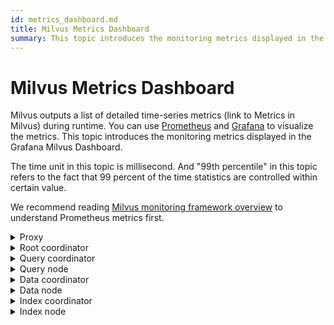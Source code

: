 ```yaml
---
id: metrics_dashboard.md
title: Milvus Metrics Dashboard
summary: This topic introduces the monitoring metrics displayed in the Milvus Dashboard.
---
```


# Milvus Metrics Dashboard

Milvus outputs a list of detailed time-series metrics (link to Metrics in Milvus) during runtime. You can use [Prometheus](https://prometheus.io/) and [Grafana](https://grafana.com/) to visualize the metrics. This topic introduces the monitoring metrics displayed in the Grafana Milvus Dashboard.


The time unit in this topic is millisecond. And "99th percentile" in this topic refers to the fact that 99 percent of the time statistics are controlled within certain value.

We recommend reading [Milvus monitoring framework overview](monitor_overview.md) to understand Prometheus metrics first.


<details><summary>Proxy</summary>

  | Panel    | Panel description  | PromQL (Prometheus query language)  | The Milvus metrics used  | Milvus metrics description  |
|---|---|---|---|---|
| Search Vector Count Rate  | The average number of vectors queried per minute by each proxy within the past two minutes.  | ```  sum(increase(milvus_proxy_search_vectors_count{app_kubernetes_io_instance=~"$instance", app_kubernetes_io_name="$app_name", namespace="$namespace"}[2m])/2) by (pod, node_id)  ```  | `milvus_proxy_search_vectors_count`    | The accumulated number of vectors queried.  |
| Insert Vector Count Rate  | The average number of vectors inserted per minute by each proxy within the past two minutes.  | ```  sum(increase(milvus_proxy_insert_vectors_count{app_kubernetes_io_instance=~"$instance", app_kubernetes_io_name="$app_name", namespace="$namespace"}[2m])/2) by (pod, node_id)  ```  | `milvus_proxy_insert_vectors_count`    | The accumulated number of vectors inserted.  |
| Search Latency  | The 99th percentile of the latency of receiving <a href="https://milvus.io/docs/v2.0.x/search.md">search</a> and <a href="https://milvus.io/docs/v2.0.x/query.md">query</a> requests by each proxy within the past two minutes.    | ```  histogram_quantile(0.99, sum by (le, query_type, pod, node_id) (rate(milvus_proxy_sq_latency_bucket{app_kubernetes_io_instance=~"$instance", app_kubernetes_io_name="$app_name", namespace="$namespace"}[2m])))  ```  | `milvus_proxy_sq_latency`  | The latency of search and query requests.  |
| Wait Search Result Latency  | The 99th percentile of the latency between sending search and query requests and receiving results by proxy within the past two minutes.  | ```  histogram_quantile(0.99, sum by (le, query_type, pod, node_id) (rate(milvus_proxy_sq_wait_result_latency_bucket{app_kubernetes_io_instance=~"$instance", app_kubernetes_io_name="$app_name", namespace="$namespace"}[2m])))  ```  | `milvus_proxy_sq_wait_result_latency`  | The latency between sending search and query requests and receiving results.  |
| Reduce Search Result Latency  | The 99th percentile of the latency of aggregating search and query results by proxy within the past two minutes.  | ```  histogram_quantile(0.99, sum by (le, query_type, pod, node_id) (rate(milvus_proxy_sq_reduce_result_latency_bucket{app_kubernetes_io_instance=~"$instance", app_kubernetes_io_name="$app_name", namespace="$namespace"}[2m])))  ```  | `milvus_proxy_sq_reduce_result_latency`  | The latency of aggregating search and query results returned by each query node.  |
| Decode Search Result Latency  | The 99th percentile of the latency of decoding search and query results by proxy within the past two minutes.  | ```  histogram_quantile(0.99, sum by (le, query_type, pod, node_id) (rate(milvus_proxy_sq_decode_result_latency_bucket{app_kubernetes_io_instance=~"$instance", app_kubernetes_io_name="$app_name", namespace="$namespace"}[2m])))  ```  | `milvus_proxy_sq_decode_result_latency`  | The latency of decoding each search and query result.  |
| Msg Stream Object Num  | The average, maximum, and minimum number of the msgstream objects created by each proxy on its corresponding physical topic within the past two minutes.  | ```  avg(milvus_proxy_msgstream_obj_num{app_kubernetes_io_instance=~"$instance", app_kubernetes_io_name="$app_name", namespace="$namespace"}) by (pod, node_id)  max(milvus_proxy_msgstream_obj_num{app_kubernetes_io_instance=~"$instance", app_kubernetes_io_name="$app_name", namespace="$namespace"}) by (pod, node_id)  min(milvus_proxy_msgstream_obj_num{app_kubernetes_io_instance=~"$instance", app_kubernetes_io_name="$app_name", namespace="$namespace"}) by (pod, node_id)  ```  | `milvus_proxy_msgstream_obj_num`  | The number of msgstream objects created on each physical topic.  |
| Mutation Req Latency  | The 99th percentile of the overall latency of receiving insertion or deletion requests by each proxy within the past two minutes.    | ```  histogram_quantile(0.99, sum by (le, msg_type, pod, node_id) (rate(milvus_proxy_mutation_latency_bucket{app_kubernetes_io_instance=~"$instance", app_kubernetes_io_name="$app_name", namespace="$namespace"}[2m])))  ```  | `milvus_proxy_mutation_latency`  | The latency of insertion or deletion requests.  |
| Mutation Send Latency  | The 99th percentile of the latency of sending insertion or deletion requests by each proxy within the past two minutes.  | ```  histogram_quantile(0.99, sum by (le, msg_type, pod, node_id) (rate(milvus_proxy_mutation_send_latency_bucket{app_kubernetes_io_instance=~"$instance", app_kubernetes_io_name="$app_name", namespace="$namespace"}[2m])))  ```  | `milvus_proxy_mutation_send_latency`    | The latency of sending insertion or deletion requests.  |
| Cache Hit Rate  | The average cache hit rate of operations including `GeCollectionID`, `GetCollectionInfo `, and `GetCollectionSchema` per minute within the past two minutes.  | ```  sum(increase(milvus_proxy_cache_hit_count{app_kubernetes_io_instance=~"$instance", app_kubernetes_io_name="$app_name", namespace="$namespace", cache_state="hit"}[2m])/2) by(cache_name, pod, node_id) / sum(increase(milvus_proxy_cache_hit_count{app_kubernetes_io_instance=~"$instance", app_kubernetes_io_name="$app_name", namespace="$namespace"}[2m])/2) by(cache_name, pod, node_id)  ```  | `milvus_proxy_cache_hit_count`  | The statistics of hit and failure rate of each cache reading operation.    |
| Cache Update Latency  | The 99th percentile of cache update latency by proxy within the past two minutes.  | ```  histogram_quantile(0.99, sum by (le, pod, node_id) (rate(milvus_proxy_cache_update_latency_bucket{app_kubernetes_io_instance=~"$instance", app_kubernetes_io_name="$app_name", namespace="$namespace"}[2m])))  ```  | `milvus_proxy_cache_update_latency`  | The latency of updating cache each time.  |
| Sync Time  | The average, maximum, and minimum number of epoch time synced by each proxy in its corresponding physical channel.    | ```  avg(milvus_proxy_sync_epoch_time{app_kubernetes_io_instance=~"$instance", app_kubernetes_io_name="$app_name", namespace="$namespace"}) by (pod, node_id)  max(milvus_proxy_sync_epoch_time{app_kubernetes_io_instance=~"$instance", app_kubernetes_io_name="$app_name", namespace="$namespace"}) by (pod, node_id)  min(milvus_proxy_sync_epoch_time{app_kubernetes_io_instance=~"$instance", app_kubernetes_io_name="$app_name", namespace="$namespace"}) by (pod, node_id)  ```  | `milvus_proxy_sync_epoch_time `  | Each physical channel's epoch time (Unix time, the milliseconds passed ever since January 1, 1970).    <br/>    There is a default `ChannelName` apart from the physical channels.   |
| Apply PK Latency  | The 99th percentile of primary key application latency by each proxy within the past two minutes.    | ```  histogram_quantile(0.99, sum by (le, pod, node_id) (rate(milvus_proxy_apply_pk_latency_bucket{app_kubernetes_io_instance=~"$instance", app_kubernetes_io_name="$app_name", namespace="$namespace"}[2m])))  ```  | `milvus_proxy_apply_pk_latency`  | The latency of applying primary key.    |
| Apply Timestamp Latency  | The 99th percentile of timestamp application latency by each proxy within the past two minutes.    | ```  histogram_quantile(0.99, sum by (le, pod, node_id) (rate(milvus_proxy_apply_timestamp_latency_bucket{app_kubernetes_io_instance=~"$instance", app_kubernetes_io_name="$app_name", namespace="$namespace"}[2m])))  ```  | `milvus_proxy_apply_timestamp_latency`  | The latency of applying timestamp.    |
| DQL Request Rate  | The status and number of DQL requests received per minute by each proxy within the past two minutes.    <br/>    DQL requests include `DescribeCollection`, `DescribeIndex`, `GetCollectionStatistics`, `HasCollection`, `Search`, `Query`, `ShowPartitions`, etc. This panel specifically shows the total number and the number of successful DQL requests.   | ```  sum(increase(milvus_proxy_dql_req_count{app_kubernetes_io_instance=~"$instance", app_kubernetes_io_name="$app_name", namespace="$namespace"}[2m])/2) by(function_name, status, pod, node_id)  ```    | `milvus_proxy_dql_req_count`  | The number of all types of DQL requests.    |
| DML Request Rate  | The status and number of DML requests received per minute by each proxy within the past two minutes.    <br/>    DML requests include `Insert`, `Delete`, `LoadCollection`, `HasCollection`, `ReleaseCollection`, etc. This panel specifically shows the total number and the number of successful DML requests.   | ```  sum(increase(milvus_proxy_dml_req_count{app_kubernetes_io_instance=~"$instance", app_kubernetes_io_name="$app_name", namespace="$namespace"}[2m])/2) by(function_name, status, pod, node_id)  ```  | `milvus_proxy_dml_req_count`  | The number of all types of DML requests.    |
| DDL Request Rate  | The status and number of DDL requests received per minute by each proxy within the past two minutes.    <br/>    DML requests include `CreateCollection`, `DropCollection`, `ShowCollection`, `CreatePartition`, `Flush`, etc. This panel specifically shows the total number and the number of successful DDL requests.   | ```  sum(increase(milvus_proxy_ddl_req_count{app_kubernetes_io_instance=~"$instance", app_kubernetes_io_name="$app_name", namespace="$namespace"}[2m])/2) by(function_name, status, pod, node_id)  ```  | `milvus_proxy_ddl_req_count`  | The number of all types of DDL requests.    |
| DQL Request Latency  | The 99th percentile of the latency of successfully receiving DQL requests by each proxy in the past two minutes.   | ```  histogram_quantile(0.99, sum by (le, function_name, pod, node_id) (rate(milvus_proxy_dql_req_latency_bucket{app_kubernetes_io_instance=~"$instance", app_kubernetes_io_name="$app_name", namespace="$namespace"}[2m])))  ```  | `milvus_proxy_dql_req_latency`  | The latency of successful DQL requests.    |
| DML Request Latency  | The 99th percentile of the latency of successfully receiving DML requests by each proxy in the past two minutes.   | ```  histogram_quantile(0.99, sum by (le, function_name, pod, node_id) (rate(milvus_proxy_dml_req_latency_bucket{app_kubernetes_io_instance=~"$instance", app_kubernetes_io_name="$app_name", namespace="$namespace"}[2m])))  ```  | `milvus_proxy_dml_req_latency`  | The latency of successful DQL requests excluding `Insert` and `Delete` requests.     <br/>    For metrics of `Insert` and `Delete` requests, refer to `milvus_proxy_mutation_latency`.      |
| DDL Request Latency  | The 99th percentile of the latency of successfully receiving DDL requests by each proxy in the past two minutes.   | ```  histogram_quantile(0.99, sum by (le, function_name, pod, node_id) (rate(milvus_proxy_ddl_req_latency_bucket{app_kubernetes_io_instance=~"$instance", app_kubernetes_io_name="$app_name", namespace="$namespace"}[2m])))  ```  | `milvus_proxy_ddl_req_latency`  | The latency of successful DDL requests.    |
| Insert/Delete Request Byte Rate  | The number of bytes of insert and delete requests received per minute by proxy within the past two minutes.  | ``` sum(increase(milvus_proxy_receive_bytes_count{app_kubernetes_io_instance=~"$instance", app_kubernetes_io_name="$app_name", namespace="$namespace"}[2m])/2) by(pod, node_id) ```  | `milvus_proxy_receive_bytes_count` <br>  | The count of insert and delete requests.  |
| Send Byte Rate  | The number of bytes per minute sent back to the client while each proxy is responding to search and query requests within the past two minutes.  | ```sum(increase(milvus_proxy_send_bytes_count{app_kubernetes_io_instance=~"$instance", app_kubernetes_io_name="$app_name", namespace="$namespace"}[2m])/2) by(pod, node_id) ```  | `milvus_proxy_send_bytes_count`  | The number of bytes sent back to the client while each proxy  is responding to search and query requests.  |
</details>


<details><summary>Root coordinator</summary>
  
  
| Panel  | Panel description  | PromQL (Prometheus query language)  | The Milvus metrics used  | Milvus metrics description  |
|---|---|---|---|---|
| Proxy Node Num  | The number of proxies created.  | ```  sum(milvus_rootcoord_proxy_num{app_kubernetes_io_instance=~"$instance", app_kubernetes_io_name="$app_name", namespace="$namespace"}) by (app_kubernetes_io_instance)  ```  | `milvus_rootcoord_proxy_num`  | The number of proxies.     |
| Sync Time  | The average, maximum, and minimum number of epoch time synced by each root coord in each physical channel (PChannel).    | ```  avg(milvus_rootcoord_sync_epoch_time{app_kubernetes_io_instance=~"$instance", app_kubernetes_io_name="$app_name", namespace="$namespace"}) by (app_kubernetes_io_instance)  max(milvus_rootcoord_sync_epoch_time{app_kubernetes_io_instance=~"$instance", app_kubernetes_io_name="$app_name", namespace="$namespace"}) by (app_kubernetes_io_instance)  min(milvus_rootcoord_sync_epoch_time{app_kubernetes_io_instance=~"$instance", app_kubernetes_io_name="$app_name", namespace="$namespace"}) by (app_kubernetes_io_instance)  ```  | `milvus_rootcoord_sync_epoch_time`  | Each physical channel's epoch time (Unix time, the milliseconds passed ever since January 1, 1970).    |
| DDL Request Rate  | The status and number of DDL requests per minute within the past two minutes.  | ```  sum(increase(milvus_rootcoord_ddl_req_count{app_kubernetes_io_instance=~"$instance", app_kubernetes_io_name="$app_name", namespace="$namespace"}[2m])/2) by (status, function_name)  ```  | `milvus_rootcoord_ddl_req_count`  | The total number of DDL requests including `CreateCollection`,  `DescribeCollection`, `DescribeSegments`, `HasCollection`, `ShowCollections`, `ShowPartitions`, and `ShowSegments`.  |
| DDL Request Latency  | The 99th percentile of DDL request latency within the past two minutes.  | ```  histogram_quantile(0.99, sum by (le, function_name) (rate(milvus_rootcoord_ddl_req_latency_bucket{app_kubernetes_io_instance=~"$instance", app_kubernetes_io_name="$app_name", namespace="$namespace"}[2m])))  ```  | `milvus_rootcoord_ddl_req_latency`  | The latency of all types of DDL requests.  |
| Sync Timetick Latency  | The 99th percentile of the time used by root coord to sync all timestamp to PChannel within the past two minutes.    | ```  histogram_quantile(0.99, sum by (le) (rate(milvus_rootcoord_sync_timetick_latency_bucket{app_kubernetes_io_instance=~"$instance", app_kubernetes_io_name="$app_name", namespace="$namespace"}[2m])))  ```  | `milvus_rootcoord_sync_timetick_latency`  | the time used by root coord to sync all timestamp to pchannel.  |
| ID Alloc Rate  | The number of IDs assigned by root coord per minute within the past two minutes.  | ```  sum(increase(milvus_rootcoord_id_alloc_count{app_kubernetes_io_instance=~"$instance", app_kubernetes_io_name="$app_name", namespace="$namespace"}[2m])/2)  ```  | `milvus_rootcoord_id_alloc_count`  | The accumulated number of IDs assigned by root coord.  |
| Timestamp  | The latest timestamp of root coord.    | ```  milvus_rootcoord_timestamp{app_kubernetes_io_instance=~"$instance", app_kubernetes_io_name="$app_name", namespace="$namespace"}  ```  | `milvus_rootcoord_timestamp`  | The latest timestamp of root coord.    |
| Timestamp Saved    | The pre-assigned timestamps that root coord saves in meta storage.  | ```  milvus_rootcoord_timestamp_saved{app_kubernetes_io_instance=~"$instance", app_kubernetes_io_name="$app_name", namespace="$namespace"}  ```  | `milvus_rootcoord_timestamp_saved`  | The pre-assigned timestamps that root coord saves in meta storage.     <br/>    The timestamps are assigned 3 seconds earlier. And the timestamp is updated and saved in meta storage every 50 millisecond.     |
| Collection Num  | The total number of collections.    | ```  sum(milvus_rootcoord_collection_num{app_kubernetes_io_instance=~"$instance", app_kubernetes_io_name="$app_name", namespace="$namespace"}) by (app_kubernetes_io_instance)  ```  | `milvus_rootcoord_collection_num`  | The total number of collections existing in Milvus currently.     |
| Partition Num  | The total number of partitions.    | ```  sum(milvus_rootcoord_partition_num{app_kubernetes_io_instance=~"$instance", app_kubernetes_io_name="$app_name", namespace="$namespace"}) by (app_kubernetes_io_instance)  ```  | `milvus_rootcoord_partition_num`  | The total number of partitions existing in Milvus currently.     |
| DML Channel Num  | The total number of DML channels.    | ```  sum(milvus_rootcoord_dml_channel_num{app_kubernetes_io_instance=~"$instance", app_kubernetes_io_name="$app_name", namespace="$namespace"}) by (app_kubernetes_io_instance)  ```  | `milvus_rootcoord_dml_channel_num`  | The total number of DML channels existing in Milvus currently.     |
| Msgstream Num  | The total number of msgstreams.    | ```  sum(milvus_rootcoord_msgstream_obj_num{app_kubernetes_io_instance=~"$instance", app_kubernetes_io_name="$app_name", namespace="$namespace"}) by (app_kubernetes_io_instance)  ```  | `milvus_rootcoord_msgstream_obj_num`  | The total number of msgstreams in Milvus currently.     |
| Credential Num  | The total number of credentials.    | ```  sum(milvus_rootcoord_credential_num{app_kubernetes_io_instance=~"$instance", app_kubernetes_io_name="$app_name", namespace="$namespace"}) by (app_kubernetes_io_instance)  ```  | `milvus_rootcoord_credential_num`  | The total number of credentials in Milvus currently.     |
  
</details>

<details><summary>Query coordinator</summary>
  
  | Panel  | Panel description  | PromQL (Prometheus query language)  | The Milvus metrics used  | Milvus metrics description  |
|---|---|---|---|---|
| Collection Loaded Num  | The number of collections that are currently loaded into memory.    | ```  sum(milvus_querycoord_collection_num{app_kubernetes_io_instance=~"$instance", app_kubernetes_io_name="$app_name", namespace="$namespace"}) by (app_kubernetes_io_instance)  ```  | `milvus_querycoord_collection_num`  |  The number of collections that are currently loaded by Milvus.    |
| Entity Loaded Num  | The number of entities that are currently loaded into memory.    | ```  sum(milvus_querycoord_entity_num{app_kubernetes_io_instance=~"$instance", app_kubernetes_io_name="$app_name", namespace="$namespace"}) by (app_kubernetes_io_instance)  ```  | `milvus_querycoord_entitiy_num`  |  The number of entities that are currently loaded by Milvus.    |
| Load Request Rate  | The number of load requests per minute within the past two minutes.    | ```  sum(increase(milvus_querycoord_load_req_count{app_kubernetes_io_instance=~"$instance", app_kubernetes_io_name="$app_name", namespace="$namespace"}[2m])/2) by (status)  ```  | `milvus_querycoord_load_req_count`  | The accumulated number of load requests.    |
| Release Request Rate  | The number of release requests per minute within the past two minutes.    | ```  sum(increase(milvus_querycoord_release_req_count{app_kubernetes_io_instance=~"$instance", app_kubernetes_io_name="$app_name", namespace="$namespace"}[2m])/2) by (status)  ```  | `milvus_querycoord_release_req_count`  | The accumulated number of release requests.    |
| Load Request Latency  | The 99th percentile of load request latency within the past two minutes.    | ```  histogram_quantile(0.99, sum by (le) (rate(milvus_querycoord_load_latency_bucket{app_kubernetes_io_instance=~"$instance", app_kubernetes_io_name="$app_name", namespace="$namespace"}[2m])))  ```  | `milvus_querycoord_load_latency`  | The time used to complete a load request.    |
| Release Request Latency  | The 99th percentile of release request latency within the past two minutes.    | ```  histogram_quantile(0.99, sum by (le) (rate(milvus_querycoord_release_latency_bucket{app_kubernetes_io_instance=~"$instance", app_kubernetes_io_name="$app_name", namespace="$namespace"}[2m])))  ```  | `milvus_querycoord_release_latency`  | The time used to complete a release request.    |
| Sub-Load Task  | The number of sub load tasks.    | ```  sum(milvus_querycoord_child_task_num{app_kubernetes_io_instance=~"$instance", app_kubernetes_io_name="$app_name", namespace="$namespace"}) by (app_kubernetes_io_instance)  ```  | `milvus_querycoord_child_task_num`  | The number of sub load tasks.    <br/>    A query coord splits a load request into multiple sub load tasks.   |
| Parent Load Task  | The number of parent load tasks.    | ```  sum(milvus_querycoord_parent_task_num{app_kubernetes_io_instance=~"$instance", app_kubernetes_io_name="$app_name", namespace="$namespace"}) by (app_kubernetes_io_instance)  ```  | `milvus_querycoord_parent_task_num`  | The number of sub load tasks.    <br/>    Each load request corresponds to a parent task in the task queue.  |
| Sub-Load Task Latency  | The 99th percentile of the latency of a sub load task within the past two minutes.  | ```  histogram_quantile(0.99, sum by (le) (rate(milvus_querycoord_child_task_latency_bucket{app_kubernetes_io_instance=~"$instance", app_kubernetes_io_name="$app_name", namespace="$namespace"}[2m])))  ```  | `milvus_querycoord_child_task_latency`  | The latency to complete a sub load task.  |
| Query Node Num  | The number of query nodes managed by query coord.  | ```  sum(milvus_querycoord_querynode_num{app_kubernetes_io_instance=~"$instance", app_kubernetes_io_name="$app_name", namespace="$namespace"}) by (app_kubernetes_io_instance)  ```  | `milvus_querycoord_querynode_num`  | The number of query nodes managed by query coord.  |
  
</details>


<details><summary>Query node</summary>
  
  | Panel  | Panel description  | PromQL (Prometheus query language)  | The Milvus metrics used  | Milvus metrics description  |
|---|---|---|---|---|
| Collection Loaded Num  | The number of collections loaded into memory by each query node.    | ```  sum(milvus_querynode_collection_num{app_kubernetes_io_instance=~"$instance", app_kubernetes_io_name="$app_name", namespace="$namespace"}) by (pod, node_id)  ```  | `milvus_querynode_collection_num`  | The number of collection loaded by each query node.    |
| Partition Loaded Num  | The number of partitions loaded into memory by each query node.    | ```  sum(milvus_querynode_partition_num{app_kubernetes_io_instance=~"$instance", app_kubernetes_io_name="$app_name", namespace="$namespace"}) by (pod, node_id)  ```  | `milvus_querynode_partition_num`  | The number of partitions loaded by each query node.    |
| Segment Loaded Num  | The number of segments loaded into memory by each query node.    | ```  sum(milvus_querynode_segment_num{app_kubernetes_io_instance=~"$instance", app_kubernetes_io_name="$app_name", namespace="$namespace"}) by (pod, node_id)  ```  | `milvus_querynode_segment_num`  | The number of segments loaded by each query node.    |
| Queryable Entity Num <br>  | The number of queryable and searchable entities on each query node.  | ``` <br>sum(milvus_querynode_entity_num{app_kubernetes_io_instance=~"$instance", app_kubernetes_io_name="$app_name", namespace="$namespace"}) by (pod, node_id) <br>```  | `milvus_querynode_entity_num`  | The number of queryable and searchable entities on each query node.  |
| DML Virtual Channel  | The number of DML virtual channels watched by each query node.  | ```  sum(milvus_querynode_dml_vchannel_num{app_kubernetes_io_instance=~"$instance", app_kubernetes_io_name="$app_name", namespace="$namespace"}) by (pod, node_id)  ```  | `milvus_querynode_dml_vchannel_num`  | The number of DML virtual channels watched by each query node.  |
| Delta Virtual Channel  | The number of delta channels watched by each query node.  | ```  sum(milvus_querynode_delta_vchannel_num{app_kubernetes_io_instance=~"$instance", app_kubernetes_io_name="$app_name", namespace="$namespace"}) by (pod, node_id)  ```  | `milvus_querynode_delta_vchannel_num`  | The number of delta channels watched by each query node.  |
| Consumer Num  | The number of consumers in each query node.   | ```  sum(milvus_querynode_consumer_num{app_kubernetes_io_instance=~"$instance", app_kubernetes_io_name="$app_name", namespace="$namespace"}) by (pod, node_id)  ```  | `milvus_querynode_consumer_num`  | The number of consumers in each query node.   |
| Search Request Rate  | The total number of search and query requests received per minute by each query node and the number of successful search and query requests within the past two minutes.  | ```  sum(increase(milvus_querynode_sq_req_count{app_kubernetes_io_instance=~"$instance", app_kubernetes_io_name="$app_name", namespace="$namespace"}[2m])/2) by (query_type, status, pod, node_id)  ```  | `milvus_querynode_sq_req_count`  | The accumulated number of search and query requests.  |
| Search Request Latency  | The 99th percentile of the time used in search and query requests by each query node within the past two minutes. <br/>    This panel displays the latency of search and query requests whose status are "success" or "total".  | ```  histogram_quantile(0.99, sum by (le, pod, node_id) (rate(milvus_querynode_sq_req_latency_bucket{app_kubernetes_io_instance=~"$instance", app_kubernetes_io_name="$app_name", namespace="$namespace"}[2m])))  ```    | `milvus_querynode_sq_req_latency`  | The search request latency of query node.    |
| Search in Queue Latency    | The 99th percentile of the latency of search and query requests in queue within the past two minutes.  | ```  histogram_quantile(0.99, sum by (le, pod, node_id, query_type) (rate(milvus_querynode_sq_queue_latency_bucket{app_kubernetes_io_instance=~"$instance", app_kubernetes_io_name="$app_name", namespace="$namespace"}[2m])))  ```  | `milvus_querynode_sq_queue_latency`    | The latency of the search and query requests received by query node.    |
| Search Segment Latency  | The 99th percentile of the time each query node takes to search and query a segment within the past two minutes.    <br/>    The status of a segment can be sealed or growing.  | ```  histogram_quantile(0.99, sum by (le, query_type, segment_state, pod, node_id) (rate(milvus_querynode_sq_segment_latency_bucket{app_kubernetes_io_instance=~"$instance", app_kubernetes_io_name="$app_name", namespace="$namespace"}[2m])))  ```  | `milvus_querynode_sq_segment_latency`  | The time each query node takes to search and query each segment.  |
| Segcore Request Latency  | The 99th percentile of the time each query node takes to search and query in segcore within the past two minutes.  | ```  histogram_quantile(0.99, sum by (le, query_type, pod, node_id) (rate(milvus_querynode_sq_core_latency_bucket{app_kubernetes_io_instance=~"$instance", app_kubernetes_io_name="$app_name", namespace="$namespace"}[2m])))  ```  | `milvus_querynode_sq_core_latency`  | The time each query node takes to search and query in segcore.  |
| Search Reduce Latency  | The 99th percentile of the time used by each query node during the reduce stage of a search or query within the past two minutes.  | ```  histogram_quantile(0.99, sum by (le, pod, node_id, query_type) (rate(milvus_querynode_sq_reduce_latency_bucket{app_kubernetes_io_instance=~"$instance", app_kubernetes_io_name="$app_name", namespace="$namespace"}[2m])))  ```  | `milvus_querynode_sq_reduce_latency`  | The time each query spends during the stage of reduce.      |
| Load Segment Latency  | The 99th percentile of the time each query node takes to load a segment in the past two minutes.  | ```  histogram_quantile(0.99, sum by (le, pod, node_id) (rate(milvus_querynode_load_segment_latency_bucket{app_kubernetes_io_instance=~"$instance", app_kubernetes_io_name="$app_name", namespace="$namespace"}[2m])))  ```  | `milvus_querynode_load_segment_latency_bucket`  | The time each query node takes to load a segment.    |
| Flowgraph Num  | The number of flowgraphs in each query node.     | ```  sum(milvus_querynode_flowgraph_num{app_kubernetes_io_instance=~"$instance", app_kubernetes_io_name="$app_name", namespace="$namespace"}) by (pod, node_id)  ```  | `milvus_querynode_flowgraph_num`  | The number of flowgraphs in each query node.     |
| Unsolved Read Task Length  | The length of the queue of unsolved read requests in each query node.  | ```  sum(milvus_querynode_read_task_unsolved_len{app_kubernetes_io_instance=~"$instance", app_kubernetes_io_name="$app_name", namespace="$namespace"}) by (pod, node_id)  ```  | `milvus_querynode_read_task_unsolved_len`  | The length of the queue of unsolved read requests.  |
| Ready Read Task Length  | The length of the queue of read requests to be executed in each query node.  | ```  sum(milvus_querynode_read_task_ready_len{app_kubernetes_io_instance=~"$instance", app_kubernetes_io_name="$app_name", namespace="$namespace"}) by (pod, node_id)  ```  | `milvus_querynode_read_task_ready_len`  | The length of the queue of read requests to be executed.    |
| Parallel Read Task Num  | The number of concurrent read requests currently executed in each query node.  | ```  sum(milvus_querynode_read_task_concurrency{app_kubernetes_io_instance=~"$instance", app_kubernetes_io_name="$app_name", namespace="$namespace"}) by (pod, node_id)  ```  | `milvus_querynode_read_task_concurrency`    | The number of concurrent read requests currently executed.  |
| Estimate CPU Usage  | The CPU usage by each query node estimated by the scheduler.  | ```  sum(milvus_querynode_estimate_cpu_usage{app_kubernetes_io_instance=~"$instance", app_kubernetes_io_name="$app_name", namespace="$namespace"}) by (pod, node_id)  ```  | `milvus_querynode_estimate_cpu_usage`  | The CPU usage by each query node estimated by the scheduler.     <br/>    When the value is 100, this means a whole virtual CPU (vCPU) is used.  |
| Search Group Size  | The 99th percentile of the search group size (i.e. The total number of original search requests in the combined search requests executed by each query node) within the past two minutes.  | ```  histogram_quantile(0.99, sum by (le, pod, node_id) (rate(milvus_querynode_search_group_size_bucket{app_kubernetes_io_instance=~"$instance", app_kubernetes_io_name="$app_name", namespace="$namespace"}[2m])))  ```  | `milvus_querynode_load_segment_latency_bucket`  | The number of original search tasks among the combined search tasks from different buckets (i.e. The search group size).  |
| Search NQ  | The 99th percentile of the number of queries (NQ) done while each query node executes search requests within the past two minutes.  | ```  histogram_quantile(0.99, sum by (le, pod, node_id) (rate(milvus_querynode_search_nq_bucket{app_kubernetes_io_instance=~"$instance", app_kubernetes_io_name="$app_name", namespace="$namespace"}[2m])))  ```  | milvus_querynode_load_segment_latency_bucket  | The number of queries (NQ) of search requests.   |
| Search Group NQ    | The 99th percentile of NQ of search requests combined and executed by each query node within the past two minutes.  | ```  histogram_quantile(0.99, sum by (le, pod, node_id) (rate(milvus_querynode_search_group_nq_bucket{app_kubernetes_io_instance=~"$instance", app_kubernetes_io_name="$app_name", namespace="$namespace"}[2m])))  ```  | `milvus_querynode_load_segment_latency_bucket`  | The NQ of search requests combined from different buckets.  |
| Search Top_K  | The 99th percentile of the `Top_K` of search requests executed by each query node within the past two minutes.  | ```  histogram_quantile(0.99, sum by (le, pod, node_id) (rate(milvus_querynode_search_topk_bucket{app_kubernetes_io_instance=~"$instance", app_kubernetes_io_name="$app_name", namespace="$namespace"}[2m])))  ```  | `milvus_querynode_load_segment_latency_bucket`  | The `Top_K` of search requests.  |
| Search Group Top_K  | The 99th percentile of the `Top_K` of search requests combined and executed by each query node within the past two minutes.  | ```  histogram_quantile(0.99, sum by (le, pod, node_id) (rate(milvus_querynode_search_group_topk_bucket{app_kubernetes_io_instance=~"$instance", app_kubernetes_io_name="$app_name", namespace="$namespace"}[2m])))  ```  | `milvus_querynode_load_segment_latency_bucket`  | The `Top_K` of search requests combined from different buckets .  |
| Evicted Read Requests Rate  | The number of read requests evicted per minute by each query node within the past two minutes.  | ```  sum(increase(milvus_querynode_read_evicted_count{app_kubernetes_io_instance=~"$instance", app_kubernetes_io_name="$app_name", namespace="$namespace"}[2m])/2) by (pod, node_id)  ```  | `milvus_querynode_sq_req_count`  | The accumulated number of read requests evicted by query node due to traffic restriction.  |
  
</details>


<details><summary>Data coordinator</summary>
  
  | Panel  | Panel description  | PromQL (Prometheus query language)  | The Milvus metrics used  | Milvus metrics description  |
|---|---|---|---|---|
| Data Node Num  | The number of data nodes managed by data coord.  | ```  sum(milvus_datacoord_datanode_num{app_kubernetes_io_instance=~"$instance", app_kubernetes_io_name="$app_name", namespace="$namespace"}) by (app_kubernetes_io_instance)  ```  | `milvus_datacoord_datanode_num`  | The number of data nodes managed by data coord.  |
| Segment Num  | The number of all types of segments recorded in metadata by data coord.    | ```  sum(milvus_datacoord_segment_num{app_kubernetes_io_instance=~"$instance", app_kubernetes_io_name="$app_name", namespace="$namespace"}) by (segment_state)  ```  | `milvus_datacoord_segment_num`  | The number of all types of segments recorded in metadata by data coord.    <br/>    Types of segment include: dropped, flushed, flushing, growing, and sealed.    |
| Collection Num  | The number of collections recorded in metadata by data coord.    | ```  sum(milvus_datacoord_collection_num{app_kubernetes_io_instance=~"$instance", app_kubernetes_io_name="$app_name", namespace="$namespace"}) by (app_kubernetes_io_instance)  ```  | `milvus_datacoord_collection_num`  | The number of collections recorded in metadata by data coord.    |
| Stored Rows  | The accumulated number of rows of valid and flushed data in data coord.    | ```  sum(milvus_datacoord_stored_rows_num{app_kubernetes_io_instance=~"$instance", app_kubernetes_io_name="$app_name", namespace="$namespace"}) by (app_kubernetes_io_instance)  ```  | `milvus_datacoord_stored_rows_num`  | The accumulated number of rows of valid and flushed data in data coord.    |
| Stored Rows Rate  | The average number of rows flushed per minute within the past two minutes.   | ```  sum(increase(milvus_datacoord_stored_rows_count{app_kubernetes_io_instance=~"$instance", app_kubernetes_io_name="$app_name", namespace="$namespace"}[2m])/2) by (pod, node_id)  ```    | `milvus_datacoord_stored_rows_count`    | The accumulated number of rows flushed by data coord.    |
| Sync Time  | The average, maximum, and minimum number of epoch time synced by data coord in each physical channel.  | ```  avg(milvus_datacoord_sync_epoch_time{app_kubernetes_io_instance=~"$instance", app_kubernetes_io_name="$app_name", namespace="$namespace"}) by (app_kubernetes_io_instance)  max(milvus_datacoord_sync_epoch_time{app_kubernetes_io_instance=~"$instance", app_kubernetes_io_name="$app_name", namespace="$namespace"}) by (app_kubernetes_io_instance)  min(milvus_datacoord_sync_epoch_time{app_kubernetes_io_instance=~"$instance", app_kubernetes_io_name="$app_name", namespace="$namespace"}) by (app_kubernetes_io_instance)  ```  | `milvus_datacoord_sync_epoch_time`  | Each physical channel's epoch time (Unix time, the milliseconds passed ever since January 1, 1970).  |
  
</details>

<details><summary>Data node</summary>
  
  | Panel    | Panel description  | PromQL (Prometheus query language)  | The Milvus metrics used  | Milvus metrics description  |
|---|---|---|---|---|
| Flowgraph Num  | The number of flowgraph objects that correspond to each data node.  | ```  sum(milvus_datanode_flowgraph_num{app_kubernetes_io_instance=~"$instance", app_kubernetes_io_name="$app_name", namespace="$namespace"}) by (pod, node_id)  ```  | `milvus_datanode_flowgraph_num`  | The number of flowgraph objects.     <br/>    Each shard in a collection corresponds to a flowgraph object.  |
| Msg Rows Consum Rate  | The number of rows of streaming messages consumed per minute by each data node within the past two minutes.  | ```  sum(increase(milvus_datanode_msg_rows_count{app_kubernetes_io_instance=~"$instance", app_kubernetes_io_name="$app_name", namespace="$namespace"}[2m])/2) by (msg_type, pod, node_id)  ```  | `milvus_datanode_msg_rows_count`  | The number of rows of streaming messages consumed.     <br/>    Currently, streaming messages counted by data node only include insertion and deletion messages.   |
| Flush Data Size Rate  | The size of each flushed message recorded per minute by each data node within the past two minutes.  | ```  sum(increase(milvus_datanode_flushed_data_size{app_kubernetes_io_instance=~"$instance", app_kubernetes_io_name="$app_name", namespace="$namespace"}[2m])/2) by (msg_type, pod, node_id)  ```  | `milvus_datanode_flushed_data_size`  | The size of each flushed message.    <br/>    Currently, streaming messages counted by data node only include insertion and deletion messages.   |
| Consumer Num  | The number of consumers created on each data node.     | ```  sum(milvus_datanode_consumer_num{app_kubernetes_io_instance=~"$instance", app_kubernetes_io_name="$app_name", namespace="$namespace"}) by (pod, node_id)  ```  | `milvus_datanode_consumer_num`  | The number of consumers created on each data node.     <br/>    Each flowgraph corresponds to a consumer.  |
| Producer Num  | The number of producers created on each data node.     | ```  sum(milvus_datanode_producer_num{app_kubernetes_io_instance=~"$instance", app_kubernetes_io_name="$app_name", namespace="$namespace"}) by (pod, node_id)  ```  | `milvus_datanode_producer_num`  | The number of consumers created on each data node.     <br/>    Each shard in a collection corresponds to a delta channel producer and a timetick channel producer.  |
| Sync Time  | The average, maximum, and minimum number of epoch time synced by each data node in all physical topics.  | ```  avg(milvus_datanode_sync_epoch_time{app_kubernetes_io_instance=~"$instance", app_kubernetes_io_name="$app_name", namespace="$namespace"}) by (pod, node_id)  max(milvus_datanode_sync_epoch_time{app_kubernetes_io_instance=~"$instance", app_kubernetes_io_name="$app_name", namespace="$namespace"}) by (pod, node_id)  min(milvus_datanode_sync_epoch_time{app_kubernetes_io_instance=~"$instance", app_kubernetes_io_name="$app_name", namespace="$namespace"}) by (pod, node_id)  ```  | `milvus_datanode_sync_epoch_time`  | The epoch time (Unix time, the milliseconds passed ever since January 1, 1970.) of each physical topic on a data node.     |
| Unflushed Segment Num  | The number of unflushed segments created on each data node.  | ```  sum(milvus_datanode_unflushed_segment_num{app_kubernetes_io_instance=~"$instance", app_kubernetes_io_name="$app_name", namespace="$namespace"}) by (pod, node_id)  ```  | `milvus_datanode_unflushed_segment_num`  | The number of unflushed segments created on each data node.  |
| Encode Buffer Latency  | The 99th percentile of the time used to encode a buffer by each data node within the past two minutes.  | ```  histogram_quantile(0.99, sum by (le, pod, node_id) (rate(milvus_datanode_encode_buffer_latency_bucket{app_kubernetes_io_instance=~"$instance", app_kubernetes_io_name="$app_name", namespace="$namespace"}[2m])))  ```  | `milvus_datanode_encode_buffer_latency`  | The time each data node takes to encode a buffer.    |
| Save Data Latency  | The 99th percentile of the time used to write a buffer into the storage layer by each data node within the past two minutes.  | ```  histogram_quantile(0.99, sum by (le, pod, node_id) (rate(milvus_datanode_save_latency_bucket{app_kubernetes_io_instance=~"$instance", app_kubernetes_io_name="$app_name", namespace="$namespace"}[2m])))  ```  | `milvus_datanode_save_latency`  | The time each data node takes to write a buffer into the storage layer.    |
| Flush Operate Rate  | The number of times each data node flushes a buffer per minute within the past two minutes.  | ```  sum(increase(milvus_datanode_flush_buffer_op_count{app_kubernetes_io_instance=~"$instance", app_kubernetes_io_name="$app_name", namespace="$namespace"}[2m])/2) by (status, pod, node_id)  ```  | `milvus_datanode_flush_buffer_op_count`  | The accumulated number of times a data node flushes a buffer.  |
| Autoflush Operate Rate  | The number of times each data node auto-flushes a buffer per minute within the past two minutes.  | ```  sum(increase(milvus_datanode_autoflush_buffer_op_count{app_kubernetes_io_instance=~"$instance", app_kubernetes_io_name="$app_name", namespace="$namespace"}[2m])/2) by (status, pod, node_id)  ```  | `milvus_datanode_autoflush_buffer_op_count`  | The accumulated number of times a data node auto-flushes a buffer.  |
| Flush Request Rate    | The number of times each data node receives a buffer flush request per minute within the past two minute.  | ```  sum(increase(milvus_datanode_flush_req_count{app_kubernetes_io_instance=~"$instance", app_kubernetes_io_name="$app_name", namespace="$namespace"}[2m])/2) by (status, pod, node_id)  ```  | `milvus_datanode_flush_req_count`  | The accumulated number of times a data node receives a flush request from a data coord.  |
| Compaction Latency  | The 99 the percentile of the time each data node takes to execute a compaction task within the past two minutes.  | ```  histogram_quantile(0.99, sum by (le, pod, node_id) (rate(milvus_datanode_compaction_latency_bucket{app_kubernetes_io_instance=~"$instance", app_kubernetes_io_name="$app_name", namespace="$namespace"}[2m])))  ```  | `milvus_datanode_compaction_latency`  | The time each data node takes to execute a compaction task.  |
  
</details>

<details><summary>Index coordinator</summary>
  
  
| Panel  | Panel description  | PromQL (Prometheus query language)  | The Milvus metrics used  | Milvus metrics description  |
|---|---|---|---|---|
| Index Request Rate  | The average number of index building requests received per minute by index coord within the past two minutes.  | ```  sum(increase(milvus_indexcoord_indexreq_count{app_kubernetes_io_instance=~"$instance", app_kubernetes_io_name="$app_name", namespace="$namespace"}[2m])/2) by (status)  ```  | `milvus_indexcoord_indexreq_count`  | The number of index building requests received by index coord.  |
| Index Task Count  | The count of all indexing tasks recorded by index coord in index metadata.  | ```  sum(milvus_indexcoord_indextask_count{app_kubernetes_io_instance=~"$instance", app_kubernetes_io_name="$app_name", namespace="$namespace"}) by (index_task_status)  ```  | `milvus_indexcoord_indextask_count`  | The count of all indexing tasks recorded by index coord in index metadata.  |
| Index Node Num  | The number of index nodes managed by index coord.    | ```  sum(milvus_indexcoord_indexnode_num{app_kubernetes_io_instance=~"$instance", app_kubernetes_io_name="$app_name", namespace="$namespace"}) by (app_kubernetes_io_instance)  ```  | `milvus_indexcoord_indexnode_num`  | The number of index nodes managed by index coord.    |
  
</details>

<details><summary>Index node</summary>
  
  | Panel  | Panel description  | PromQL (Prometheus query language)  | The Milvus metrics used  | Milvus metrics description  |
|---|---|---|---|---|
| Index Task Rate  | The average number of index building tasks received by each index node within the past two minutes.  | ```  sum(increase(milvus_indexnode_index_task_count{app_kubernetes_io_instance=~"$instance", app_kubernetes_io_name="$app_name", namespace="$namespace"}[2m])/2) by (status, pod, node_id)  ```  | `milvus_indexnode_index_task_count`  | The number of index building tasks received.  |
| Load Field Latency  | The 99th percentile of the time used by each index node to load segment field data each time within the past two minutes.  | ```  histogram_quantile(0.99, sum by (le, pod, node_id) (rate(milvus_indexnode_load_field_latency_bucket{app_kubernetes_io_instance=~"$instance", app_kubernetes_io_name="$app_name", namespace="$namespace"}[2m])))  ```  | `milvus_indexnode_load_field_latency`  | The time used by index node to load segment field data.   |
| Decode Field Latency  | The 99th percentile of the time used by each index node to encode field data each time  within the past two minutes.    | ```  histogram_quantile(0.99, sum by (le, pod, node_id) (rate(milvus_indexnode_decode_field_latency_bucket{app_kubernetes_io_instance=~"$instance", app_kubernetes_io_name="$app_name", namespace="$namespace"}[2m])))  ```  | `milvus_indexnode_decode_field_latency`  | The time used to decode field data.  |
| Build Index Latency  | The 99th percentile of the time used by each index node to build indexes within the past two minutes.    | ```  histogram_quantile(0.99, sum by (le, pod, node_id) (rate(milvus_indexnode_build_index_latency_bucket{app_kubernetes_io_instance=~"$instance", app_kubernetes_io_name="$app_name", namespace="$namespace"}[2m])))  ```  | `milvus_indexnode_build_index_latency`  | The time used to build indexes.  |
| Encode Index Latency  | The 99th percentile of the time used by each index node to encode index files within the past two minutes.    | ```  histogram_quantile(0.99, sum by (le, pod, node_id) (rate(milvus_indexnode_encode_index_latency_bucket{app_kubernetes_io_instance=~"$instance", app_kubernetes_io_name="$app_name", namespace="$namespace"}[2m])))  ```  | `milvus_indexnode_encode_index_latency`  | The time used to encode index files.  |
| Save Index Latency  | The 99th percentile of the time used by each index node to save index files within the past two minutes.    | ```  histogram_quantile(0.99, sum by (le, pod, node_id) (rate(milvus_indexnode_save_index_latency_bucket{app_kubernetes_io_instance=~"$instance", app_kubernetes_io_name="$app_name", namespace="$namespace"}[2m])))  ```  | `milvus_indexnode_save_index_latency`  | The time used to save index files.  |
  
</details>  
